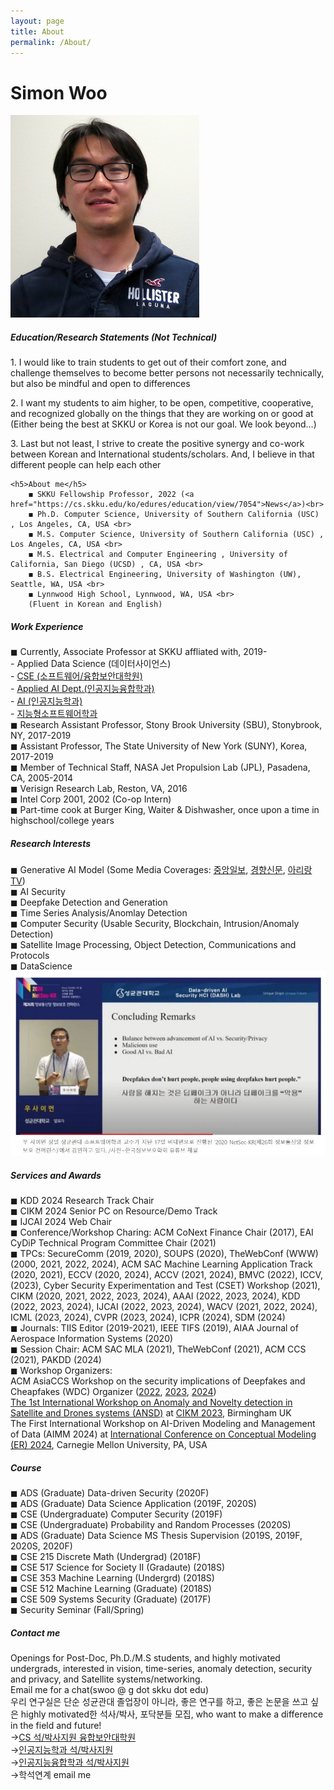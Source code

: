 ```yaml
---
layout: page
title: About
permalink: /About/
---
```


<h1 class="page-title">Simon Woo</h1>

![Simon Woo](./img/simonwoo.png)

<div class="section">

<h5>Education/Research Statements (Not Technical) </h5>

<p> 1. I would like to train students to get out of their comfort zone, and challenge themselves to become better persons not necessarily technically, but also be mindful and open to differences 
<!--(우물 안 개구리, 좁은 시아에서 벗어나 좀 더 다른 시각으로 세상 및 문제를 보기를 바라고, 정해진 사고 및 stereotype에서 벗어나 새로운 시도를 하기를 희망합니다.)-->
</p>

<p> 2. I want my students to aim higher, to be open, competitive, cooperative, and recognized globally on the things that they are working on or good at (Either being the best at SKKU or Korea is not our goal. We look beyond…) 
<!--(또한, 글로벌사회에서 전혀 뒤쳐지지 않는, 오히려 경쟁력이 있는 인재가 되게 도울것이며, 한국에서 정형화된 frame에 안주하지 않고, 국제적으로도 능력 있는 인재가 되길 희망합니다.)-->
</p>
<p>
3. Last but not least, I strive to create the positive synergy and co-work between Korean and International students/scholars. And, I believe in that different people can help each other 
<!-- (다름이 어려움일 수 도 있지만, 자신을 성장시킬 수 있는 기회가 되기도 합니다. 20년간 minority이민자로써의 생활을 통해 , 다양성과 상호존중에서 오는 긍정적인 파워를 경험하였고, diverse background가 학생들의 궁극적인 성장에 도움이 된다는 것을 보여주고 싶습니다).-->    
</p>
<div class="divider"></div>

    <h5>About me</h5> 
        ◼ SKKU Fellowship Professor, 2022 (<a href="https://cs.skku.edu/ko/edures/education/view/7054">News</a>)<br>
        ◼ Ph.D. Computer Science, University of Southern California (USC) , Los Angeles, CA, USA <br>
        ◼ M.S. Computer Science, University of Southern California (USC) , Los Angeles, CA, USA <br>
        ◼ M.S. Electrical and Computer Engineering , University of California, San Diego (UCSD) , CA, USA <br>
        ◼ B.S. Electrical Engineering, University of Washington (UW), Seattle, WA, USA <br>
        ◼ Lynnwood High School, Lynnwood, WA, USA <br>
        (Fluent in Korean and English)
      
 
</div>

<div class="divider"></div>
<div class="section">
    <h5>Work Experience</h5> 
        ◼ Currently, Associate Professor at SKKU affliated with, 2019- <br> 
        - Applied Data Science (데이터사이언스) <br>
        - <a href="https://swb.skku.edu/security2020/index.do" target="_blank"> CSE (소프트웨어/융합보안대학원) </a> <br> 
        - <a href="https://skb.skku.edu/skkuaai/index.do" target="_blank"> Applied AI Dept.(인공지능융합학과)  </a> <br>
        - <a href="https://ai.skku.edu" target="_blank">AI (인공지능학과)</a> <br>
        - <a href="https://intelligentsw.skku.edu/intelligentsw/index.do" target="_blank"> 지능형소프트웨어학과 </a> <br>  
        ◼ Research Assistant Professor, Stony Brook University (SBU), Stonybrook, NY, 2017-2019 <br>
        ◼ Assistant Professor, The State University of New York (SUNY), Korea, 2017-2019 <br>
        ◼ Member of Technical Staff, NASA Jet Propulsion Lab (JPL), Pasadena, CA, 2005-2014 <br>
        ◼ Verisign Research Lab, Reston, VA, 2016 <br>
        ◼ Intel Corp 2001, 2002 (Co-op Intern) <br>
        ◼ Part-time cook at Burger King, Waiter & Dishwasher, once upon a time in highschool/college years  <br>
</div>

<div class="divider"></div>
<div class="section">
    <h5>Research Interests</h5> 
          ◼ Generative AI Model (Some Media Coverages: <a href="https://www.joongang.co.kr/article/25140582#home" target="_blank">중앙일보</a>, <a href="https://sports.khan.co.kr/entertainment/sk_index.html?art_id=202306220218003&sec_id=540201&pt=nv" target="_blank">경향신문</a>, <a href="https://www.arirang.com/tv/37/archive?board=147&id=28137&sort=episode" target="_blank">아리랑TV</a>) <br>
          ◼ AI Security <br>
          ◼ Deepfake Detection and Generation <br>
          ◼ Time Series Analysis/Anomlay Detection <br>
          ◼ Computer Security (Usable Security, Blockchain, Intrusion/Anomaly Detection) <br>
          ◼ Satellite Image Processing, Object Detection, Communications and Protocols  <br>
          ◼ DataScience <br>

<img src="/img/WooDF.jpg" alt="" width="700" />
</div>
<div class="section">
    <h5>Services and Awards</h5> 
          ◼ KDD 2024 Research Track Chair <br>
          ◼ CIKM 2024 Senior PC on Resource/Demo Track <br>
          ◼ IJCAI 2024 Web Chair <br>
          ◼ Conference/Workshop Charing: ACM CoNext Finance Chair (2017),  EAI CyDiP Technical Program Committee Chair (2021)<br>
          ◼ TPCs: SecureComm (2019, 2020), SOUPS (2020), TheWebConf (WWW) (2000, 2021, 2022, 2024), ACM SAC Machine Learning Application Track (2020, 2021), ECCV (2020, 2024), ACCV (2021, 2024), BMVC (2022), ICCV, (2023), Cyber Security Experimentation and Test (CSET) Workshop (2021), CIKM (2020, 2021, 2022, 2023, 2024), AAAI (2022, 2023, 2024), KDD (2022, 2023, 2024), IJCAI (2022, 2023, 2024), WACV (2021, 2022, 2024), ICML (2023, 2024), CVPR (2023, 2024), ICPR (2024), SDM (2024) <br>
          ◼ Journals: TIIS Editor (2019-2021), IEEE TIFS (2019), AIAA Journal of Aerospace Information Systems (2020)<br>
          ◼ Session Chair: ACM SAC MLA (2021), TheWebConf (2021), ACM CCS (2021), PAKDD (2024)<br>
          ◼ Workshop Organizers: <br>
    ACM AsiaCCS Workshop on the security implications of Deepfakes and Cheapfakes (WDC) Organizer (<a href="https://sites.google.com/view/wdc-2022/">2022</a>, <a href="https://sites.google.com/view/wdc-2023/">2023</a>, <a href="https://sites.google.com/view/wdc-2024/">2024</a>)<br>
    <a href="https://sites.google.com/view/ansd23?pli=1">The 1st International Workshop on Anomaly and Novelty detection in Satellite and Drones systems (ANSD)<a/> at <a href="https://uobevents.eventsair.com/cikm2023/">CIKM 2023</a>, Birmingham UK <br>
    The First International Workshop on AI-Driven Modeling and Management of Data (AIMM 2024) at <a href="https://insights.sei.cmu.edu/news/international-conference-on-conceptual-modeling-er-2024-opens-call-for-papers/">International Conference on Conceptual Modeling (ER) 2024</a>, Carnegie Mellon University, PA, USA<br> 

</div>
<div class="divider"></div>
<div class="section">
    <h5>Course</h5> 
        ◼ ADS (Graduate) Data-driven Security (2020F) <br>
        ◼ ADS (Graduate) Data Science Application (2019F, 2020S) <br>
        ◼ CSE (Undergraduate) Computer Security (2019F) <br>
        ◼ CSE (Undergraduate) Probability and Random Processes (2020S) <br>
        ◼ ADS (Graduate) Data Science MS Thesis Supervision (2019S, 2019F, 2020S, 2020F) <br>
        ◼ CSE 215 Discrete Math (Undergrad) (2018F) <br>
        ◼ CSE 517 Science for Society II (Gradaute) (2018S) <br>
        ◼ CSE 353 Machine Learning (Undergrd) (2018S) <br>
        ◼ CSE 512 Machine Learning (Graduate) (2018S) <br>
        ◼ CSE 509 Systems Security (Graduate) (2017F) <br>
        ◼ Security Seminar (Fall/Spring)
</div>
<div class="divider"></div>

<div class="section">


<h5>Contact me</h5>     
        Openings for Post-Doc, Ph.D./M.S students, and highly motivated undergrads, interested in vision, time-series, anomaly detection, security and privacy, and Satellite systems/networking.<br>
        Email me for a chat(swoo @ g dot skku dot edu)
        <br>
우리 연구실은 단순 성균관대 졸업장이 아니라, 좋은 연구를 하고, 좋은 논문을 쓰고 싶은 highly motivated한 석사/박사, 포닥분들 모집, who want to make a difference in the field and future!

<br>
&rarr;<a href="https://swb.skku.edu/security2020/index.do" target="_blank">CS 석/박사지원 융합보안대학원</a> <br>
&rarr;<a href="https://ai.skku.edu" target="_blank">인공지능학과 석/박사지원</a> <br>
&rarr;<a href="https://skb.skku.edu/skkuaai/index.do" target="_blank">인공지능융합학과 석/박사지원</a> <br>
&rarr;학석연계 email me<br> 

</div>
